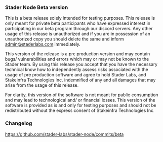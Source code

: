 ### Stader Node Beta version

This is a beta release solely intended for testing purposes. This release is only meant for private beta participants who have expressed interest in participating in our beta program through our discord servers. Any other usage of this release is unauthorized and if you are in possession of an unauthorized copy you should delete the same and inform admin@staderlabs.com immediately.

This version of the release is a pre production version and may contain bugs/ vulnerabilities and errors which may or may not be known to the Stader team. By using this release you accept that you have the necessary technical know how to independently assess risks associated with the usage of pre production software and agree to hold Stader Labs, and Stakeinfra Technologies Inc. indemnified of any and all damages that may arise from the usage of this release.

For clarity, this version of the software is not meant for public consumption and may lead to technological and/ or financial losses. This version of the software is provided as is and only for testing purposes and should not be redistributed without the express consent of Stakeinfra Technologies Inc.

### Changelog

https://github.com/stader-labs/stader-node/commits/beta
